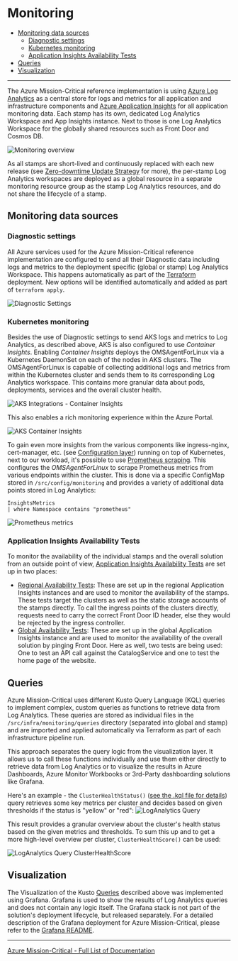 # Monitoring

- [Monitoring data sources](#monitoring-data-sources)
  - [Diagnostic settings](#diagnostic-settings)
  - [Kubernetes monitoring](#kubernetes-monitoring)
  - [Application Insights Availability Tests](#application-insights-availability-tests)
- [Queries](#queries)
- [Visualization](#visualization)

---

The Azure Mission-Critical reference implementation is using [Azure Log Analytics](https://learn.microsoft.com/azure/azure-monitor/logs/log-analytics-overview) as a central store for logs and metrics for all application and infrastructure components and [Azure Application Insights](https://learn.microsoft.com/azure/azure-monitor/app/app-insights-overview) for all application monitoring data. Each stamp has its own, dedicated Log Analytics Workspace and App Insights instance. Next to those is one Log Analytics Workspace for the globally shared resources such as Front Door and Cosmos DB.

![Monitoring overview](/docs/media/MonitoringOverview.png)

As all stamps are short-lived and continuously replaced with each new release (see [Zero-downtime Update Strategy](./DeployAndTest-DevOps-Zero-Downtime-Update-Strategy.md) for more), the per-stamp Log Analytics workspaces are deployed as a global resource in a separate monitoring resource group as the stamp Log Analytics resources, and do not share the lifecycle of a stamp.

## Monitoring data sources

### Diagnostic settings

All Azure services used for the Azure Mission-Critical reference implementation are configured to send all their Diagnostic data including logs and metrics to the deployment specific (global or stamp) Log Analytics Workspace. This happens automatically as part of the [Terraform](/src/infra/README.md#infrastructure) deployment. New options will be identified automatically and added as part of `terraform apply`.

![Diagnostic Settings](/docs/media/Monitoring1DiagnosticSettings.png)

### Kubernetes monitoring

Besides the use of Diagnostic settings to send AKS logs and metrics to Log Analytics, as described above, AKS is also configured to use _Container Insights_. Enabling _Container Insights_ deploys the OMSAgentForLinux via a Kubernetes DaemonSet on each of the nodes in AKS clusters. The OMSAgentForLinux is capable of collecting additional logs and metrics from within the Kubernetes cluster and sends them to its corresponding Log Analytics workspace. This contains more granular data about pods, deployments, services and the overall cluster health.

![AKS Integrations - Container Insights](/docs/media/Monitoring2AKSIntegrations.png)

This also enables a rich monitoring experience within the Azure Portal.

![AKS Container Insights](/docs/media/Monitoring2AKSInsights.png)

To gain even more insights from the various components like ingress-nginx, cert-manager, etc. (see [Configuration layer](/src/config/README.md)) running on top of Kubernetes, next to our workload, it's possible to use [Prometheus scraping](https://learn.microsoft.com/azure/azure-monitor/containers/container-insights-prometheus-integration). This configures the _OMSAgentForLinux_ to scrape Prometheus metrics from various endpoints within the cluster. This is done via a specific ConfigMap stored in `/src/config/monitoring` and provides a variety of additional data points stored in Log Analytics:

```kql
InsightsMetrics
| where Namespace contains "prometheus"
```

![Prometheus metrics](/docs/media/Monitoring2AKSPrometheus.png)

### Application Insights Availability Tests

To monitor the availability of the individual stamps and the overall solution from an outside point of view, [Application Insights Availability Tests](https://learn.microsoft.com/azure/azure-monitor/app/availability-overview) are set up in two places:

- [Regional Availability Tests](/src/infra/workload/releaseunit/modules/stamp/monitoring_webtests.tf): These are set up in the regional Application Insights instances and are used to monitor the availability of the stamps. These tests target the clusters as well as the static storage accounts of the stamps directly. To call the ingress points of the clusters directly, requests need to carry the correct Front Door ID header, else they would be rejected by the ingress controller.
- [Global Availability Tests](/src/infra/workload/globalresources/monitoring_webtests.tf): These are set up in the global Application Insights instance and are used to monitor the availability of the overall solution by pinging Front Door. Here as well, two tests are being used: One to test an API call against the CatalogService and one to test the home page of the website.

## Queries

Azure Mission-Critical uses different Kusto Query Language (KQL) queries to implement complex, custom queries as functions to retrieve data from Log Analytics. These queries are stored as individual files in the `/src/infra/monitoring/queries` directory (separated into global and stamp) and are imported and applied automatically via Terraform as part of each infrastructure pipeline run.

This approach separates the query logic from the visualization layer. It allows us to call these functions individually and use them either directly to retrieve data from Log Analytics or to visualize the results in Azure Dashboards, Azure Monitor Workbooks or 3rd-Party dashboarding solutions like Grafana.

Here's an example - the `ClusterHealthStatus()` ([see the .kql file for details](/src/infra/monitoring/queries/stamp/AksClusterHealthStatus.kql)) query retrieves some key metrics per cluster and decides based on given thresholds if the status is "yellow" or "red":
![LogAnalytics Query](/docs/media/Monitoring3.png)

This result provides a granular overview about the cluster's health status based on the given metrics and thresholds. To sum this up and to get a more high-level overview per cluster, `ClusterHealthScore()` can be used:

![LogAnalytics Query ClusterHealthScore](/docs/media/Monitoring4.png)

## Visualization

The Visualization of the Kusto [Queries](#Queries) described above was implemented using Grafana. Grafana is used to show the results of Log Analytics queries and does not contain any logic itself. The Grafana stack is not part of the solution's deployment lifecycle, but released separately. For a detailed description of the Grafana deployment for Azure Mission-Critical, please refer to the [Grafana README](/src/infra/monitoring/grafana/README.md).

---

[Azure Mission-Critical - Full List of Documentation](/docs/README.md)
